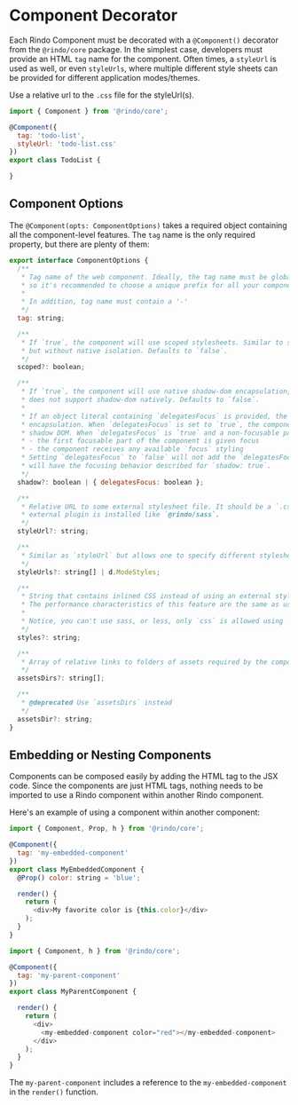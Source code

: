 # Component Decorator

Each Rindo Component must be decorated with a `@Component()` decorator from the `@rindo/core` package. In the simplest case, developers must provide an HTML `tag` name for the component. Often times, a `styleUrl` is used as well, or even `styleUrls`, where multiple different style sheets can be provided for different application modes/themes.

Use a relative url to the `.css` file for the styleUrl(s).

``` js
import { Component } from '@rindo/core';

@Component({
  tag: 'todo-list',
  styleUrl: 'todo-list.css'
})
export class TodoList {

}
```

## Component Options

The `@Component(opts: ComponentOptions)` takes a required object containing all the component-level features. The `tag` name is the only required property, but there are plenty of them:

``` js
export interface ComponentOptions {
  /**
   * Tag name of the web component. Ideally, the tag name must be globally unique,
   * so it's recommended to choose a unique prefix for all your components within the same collection.
   *
   * In addition, tag name must contain a '-'
   */
  tag: string;

  /**
   * If `true`, the component will use scoped stylesheets. Similar to shadow-dom,
   * but without native isolation. Defaults to `false`.
   */
  scoped?: boolean;

  /**
   * If `true`, the component will use native shadow-dom encapsulation, it will fallback to `scoped` if the browser
   * does not support shadow-dom natively. Defaults to `false`.
   * 
   * If an object literal containing `delegatesFocus` is provided, the component will use native shadow-dom
   * encapsulation. When `delegatesFocus` is set to `true`, the component will have `delegatesFocus: true` added to its
   * shadow DOM. When `delegatesFocus` is `true` and a non-focusable part of the component is clicked:
   * - the first focusable part of the component is given focus
   * - the component receives any available `focus` styling
   * Setting `delegatesFocus` to `false` will not add the `delegatesFocus` property to the shadow DOM and therefore
   * will have the focusing behavior described for `shadow: true`.
   */
  shadow?: boolean | { delegatesFocus: boolean };

  /**
   * Relative URL to some external stylesheet file. It should be a `.css` file unless some
   * external plugin is installed like `@rindo/sass`.
   */
  styleUrl?: string;

  /**
   * Similar as `styleUrl` but allows one to specify different stylesheets for different modes.
   */
  styleUrls?: string[] | d.ModeStyles;

  /**
   * String that contains inlined CSS instead of using an external stylesheet.
   * The performance characteristics of this feature are the same as using an external stylesheet.
   *
   * Notice, you can't use sass, or less, only `css` is allowed using `styles`, use `styleUrl` if you need more advanced features.
   */
  styles?: string;

  /**
   * Array of relative links to folders of assets required by the component.
   */
  assetsDirs?: string[];

  /**
   * @deprecated Use `assetsDirs` instead
   */
  assetsDir?: string;
}
```

## Embedding or Nesting Components

Components can be composed easily by adding the HTML tag to the JSX code. Since the components are just HTML tags, nothing needs to be imported to use a Rindo component within another Rindo component.

Here's an example of using a component within another component:

``` js
import { Component, Prop, h } from '@rindo/core';

@Component({
  tag: 'my-embedded-component'
})
export class MyEmbeddedComponent {
  @Prop() color: string = 'blue';

  render() {
    return (
      <div>My favorite color is {this.color}</div>
    );
  }
}
```

``` js
import { Component, h } from '@rindo/core';

@Component({
  tag: 'my-parent-component'
})
export class MyParentComponent {

  render() {
    return (
      <div>
        <my-embedded-component color="red"></my-embedded-component>
      </div>
    );
  }
}
```

The `my-parent-component` includes a reference to the `my-embedded-component` in the `render()` function.
